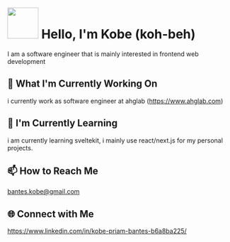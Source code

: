# <img src="https://media.giphy.com/media/gM5qFksULw54NMWyry/giphy.gif" width="70px"/> Hello, I'm Kobe (koh-beh)
I am a software engineer that is mainly interested in frontend web development

## 🔭 What I'm Currently Working On
i currently work as software engineer at ahglab (https://www.ahglab.com)

## 🌱 I'm Currently Learning
i am currently learning sveltekit, i mainly use react/next.js for my personal projects.

## 📫 How to Reach Me
bantes.kobe@gmail.com

## 🌐 Connect with Me
https://www.linkedin.com/in/kobe-priam-bantes-b6a8ba225/
